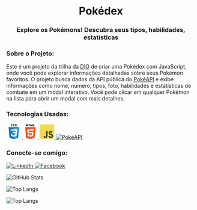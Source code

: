 <h1 align="center">Pokédex</h1>
<h3 align="center">Explore os Pokémons! Descubra seus tipos, habilidades, estatísticas</h3>

<h3 align="left">Sobre o Projeto:</h3>
<p align="left">Este é um projeto da trilha da <a href="https://web.dio.me/home" target="_black" rel="noneferrer">DIO</a>  de criar uma Pokédex com JavaScript, onde você pode explorar informações detalhadas sobre seus Pokémon favoritos. O projeto busca dados da API pública do <a href="https://pokeapi.co/" target="_blank" rel="noreferrer">PokéAPI</a> e exibe informações como nome, número, tipos, foto, habilidades e estatísticas de combate em um modal interativo. Você pode clicar em qualquer Pokémon na lista para abrir um modal com mais detalhes.</p>

<h3 align="left">Tecnologias Usadas:</h3>
<p align="left">
  <a href="https://www.w3schools.com/css/" target="_blank" rel="noreferrer">
    <img src="https://raw.githubusercontent.com/devicons/devicon/master/icons/css3/css3-original-wordmark.svg" alt="css3" width="40" height="40"/>
  </a>  
  <a href="https://www.w3.org/html/" target="_blank" rel="noreferrer">
    <img src="https://raw.githubusercontent.com/devicons/devicon/master/icons/html5/html5-original-wordmark.svg" alt="html5" width="40" height="40"/>
  </a>
  <a href="https://developer.mozilla.org/en-US/docs/Web/JavaScript" target="_blank" rel="noreferrer">
    <img src="https://raw.githubusercontent.com/devicons/devicon/master/icons/javascript/javascript-original.svg" alt="javascript" width="40" height="40"/>
  </a>
  <a href="https://pokeapi.co/" target="_blank" rel="noreferrer">
  <img src="https://raw.githubusercontent.com/PokeAPI/sprites/master/sprites/items/poke-ball.png" alt="PokéAPI" width="40" height="40"/>
</a>
</p>

<h3 align="left">Conecte-se comigo:</h3>
<p align="left">
  <a href="https://linkedin.com/in/seu-usuario" target="_blank">
    <img src="https://img.shields.io/badge/LinkedIn-0077B5?style=for-the-badge&logo=linkedin&logoColor=white" alt="LinkedIn"/>
  </a>
  <a href="https://facebook.com/seu-usuario" target="_blank">
    <img src="https://img.shields.io/badge/Facebook-1877F2?style=for-the-badge&logo=facebook&logoColor=white" alt="Facebook"/>
  </a>
</p>

![GitHub Stats](https://github-readme-stats.vercel.app/api?username=kaique12santos&theme=transparent&bg_color=0D1117&border_color=39FF14&show_icons=true&icon_color=30A3DC&title_color=00FFFF&text_color=FFFFFF)

![Top Langs](https://github-readme-stats-git-masterrstaa-rickstaa.vercel.app/api/top-langs/?username=kaique12santos&bg_color=0D1117&border_color=39FF14&title_color=00FFFF&text_color=FFFFFF)

![Top Langs](https://github-readme-stats-git-masterrstaa-rickstaa.vercel.app/api/top-langs/?username=kaique12santos&layout=compact&bg_color=0D1117&border_color=39FF14&title_color=00FFFF&text_color=FFFFFF)

 
